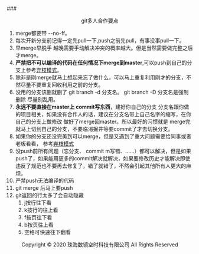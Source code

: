 ###<center>git多人合作要点</center>
1. merge都要带 --no-ff。
2. 每次开新分支前记得一定先pull一下,push之前先pull，有事没事pull一下。
3. 早merge早脱手 越晚需要手动解决冲突的概率越大。但是当然需要做完整之后才merge。
4. **严禁把不可以编译的代码在任何情况下merge到master**,可以push到自己的分支上参考[弃枝模式](git练习题.md)。
5. 除非是刚merge就马上想起来忘了做什么，可以马上重复利用刚才的分支，不然尽量不要重复回收利用之前的分支。
6. 没用的分支该删就删了 git branch -d 分支名。 git branch -D 分支名是强制删除 尽量别乱用。
7. **永远不要直接在master上 commit写东西**，建好你自己的分支 分支名跟你做的项目相关，如果没有合作人的话，建议在分支名带上自己名字的缩写，在你自己的分支上做修改 做好了merge回master。所以最好的习惯就是 merge完就马上切到自己的分支，不要临渴掘井等要commit了才去切换分支。
8. 如果你的分支还没完美到可以merge，但是又遇到了重大问题需要给同事或者老板看看， 参考[弃枝模式](git练习题.md)
9. 没push前所有问题（忘分支、 commit m写错、……）都可以解决，但是如果push了，如果能用更多的commit解决就解决，如果要修改历史才能解决即使违反了规范也不要再去修复了，错了就错了，不然会引起其他所有人更大的麻烦。 
10. 严禁push无法编译的代码
11. git merge 后马上要push
12. git返回的行太多了会自动隐藏
    1. j按行往下看
    2. k按行的往上看
    3. f按页往下看
    4. b按页往上看
    5. 空格可快速往下翻看
<center> Copyright © 2020 珠海数镜空时科技有限公司 All Rights Reserved</center>